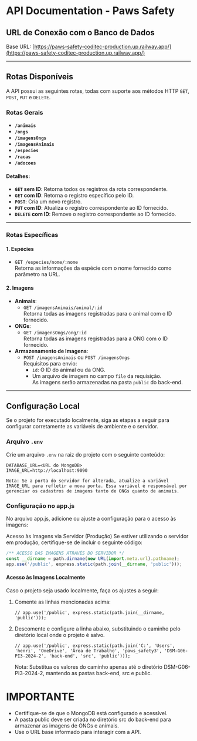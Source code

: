 # API Documentation - Paws Safety

## URL de Conexão com o Banco de Dados

Base URL: [https://paws-safety-coditec-production.up.railway.app/](https://paws-safety-coditec-production.up.railway.app/)

---

## Rotas Disponíveis

A API possui as seguintes rotas, todas com suporte aos métodos HTTP `GET`, `POST`, `PUT` e `DELETE`.

### Rotas Gerais

- **`/animais`**
- **`/ongs`**
- **`/imagensOngs`**
- **`/imagensAnimais`**
- **`/especies`**
- **`/racas`**
- **`/adocoes`**

#### Detalhes:

- **`GET` sem ID**: Retorna todos os registros da rota correspondente.
- **`GET` com ID**: Retorna o registro específico pelo ID.
- **`POST`**: Cria um novo registro.
- **`PUT` com ID**: Atualiza o registro correspondente ao ID fornecido.
- **`DELETE` com ID**: Remove o registro correspondente ao ID fornecido.

---

### Rotas Específicas

#### 1. **Espécies**
   - `GET /especies/nome/:nome`  
     Retorna as informações da espécie com o nome fornecido como parâmetro na URL.

#### 2. **Imagens**
   - **Animais**: 
     - `GET /imagensAnimais/animal/:id`  
       Retorna todas as imagens registradas para o animal com o ID fornecido.
   - **ONGs**:
     - `GET /imagensOngs/ong/:id`  
       Retorna todas as imagens registradas para a ONG com o ID fornecido.
   - **Armazenamento de Imagens**:
     - `POST /imagensAnimais` ou `POST /imagensOngs`  
       Requisitos para envio:
       - `id`: O ID do animal ou da ONG.
       - Um arquivo de imagem no campo `file` da requisição.  
       As imagens serão armazenadas na pasta `public` do back-end.

---

## Configuração Local

Se o projeto for executado localmente, siga as etapas a seguir para configurar corretamente as variáveis de ambiente e o servidor.

### Arquivo `.env`

Crie um arquivo `.env` na raiz do projeto com o seguinte conteúdo:

```env
DATABASE_URL=<URL do MongoDB>
IMAGE_URL=http://localhost:9090
```
    Nota: Se a porta do servidor for alterada, atualize a variável IMAGE_URL para refletir a nova porta. Essa variável é responsável por gerenciar os cadastros de imagens tanto de ONGs quanto de animais.


### Configuração no app.js
No arquivo app.js, adicione ou ajuste a configuração para o acesso às imagens:

Acesso às Imagens via Servidor (Produção)
Se estiver utilizando o servidor em produção, certifique-se de incluir o seguinte código:

```app.js
/** ACESSO DAS IMAGENS ATRAVÉS DO SERVIDOR */
const __dirname = path.dirname(new URL(import.meta.url).pathname);
app.use('/public', express.static(path.join(__dirname, 'public')));
```
#### Acesso às Imagens Localmente
Caso o projeto seja usado localmente, faça os ajustes a seguir:

1. Comente as linhas mencionadas acima:
    ```
    // app.use('/public', express.static(path.join(__dirname, 'public')));
    ```
2. Descomente e configure a linha abaixo, substituindo o caminho pelo diretório local onde o projeto é salvo.
    ```
    // app.use('/public', express.static(path.join('C:', 'Users', 'henri', 'OneDrive', 'Área de Trabalho', 'paws_safety3', 'DSM-G06-PI3-2024-2', 'back-end', 'src', 'public')));
    ```
    Nota: Substitua os valores do caminho apenas até o diretório DSM-G06-PI3-2024-2, mantendo as pastas back-end, src e public.


# IMPORTANTE
- Certifique-se de que o MongoDB está configurado e acessível.
- A pasta public deve ser criada no diretório src do back-end para armazenar as imagens de ONGs e animais.
- Use o URL base informado para interagir com a API.